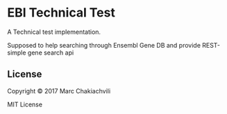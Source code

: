 # EBI Technical Test

A Technical test implementation.

Supposed to help searching through Ensembl Gene DB and provide REST-simple gene search api


## License

Copyright &copy; 2017 Marc Chakiachvili

MIT License
    